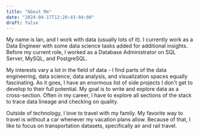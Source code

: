 ```yaml
---
title: "About Me"
date: "2024-04-17T12:20:43-04:00"
draft: false
---
```


My name is Ian, and I work with data (usually lots of it). I currently work as a Data Engineer with some data science tasks added for additional insights. Before my current role, I worked as a Database Administrator on SQL Server, MySQL, and PostgreSQL.

My interests vary a lot in the field of data - I find parts of the data engineering, data science, data analysis, and visualization spaces equally fascinating. As it goes, I have an enormous list of side projects I don't get to develop to their full potential. My goal is to write and explore data as a cross-section. Often in my career, I have to explore all sections of the stack to trace data lineage and checking on quality.

Outside of technology, I love to travel with my family. My favorite way to travel is without a car whenever my vacation plans allow. Because of that, I like to focus on transportation datasets, specifically air and rail travel.